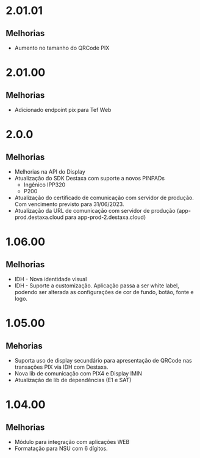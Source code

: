 # 2.01.01

## Melhorias
* Aumento no tamanho do QRCode PIX

# 2.01.00

## Melhorias
* Adicionado endpoint pix para Tef Web

# 2.0.0

## Melhorias
* Melhorias na API do Display
* Atualização do SDK Destaxa com suporte a novos PINPADs
    * Ingênico IPP320
    * P200
* Atualização do certificado de comunicação com servidor de produção. Com vencimento previsto para 31/06/2023.
* Atualização da URL de comunicação com servidor de produção (app-prod.destaxa.cloud para app-prod-2.destaxa.cloud)

# 1.06.00

## Melhorias
* IDH - Nova identidade visual
* IDH - Suporte a customização. Aplicação passa a ser white label, podendo ser alterada as configurações de cor de fundo, botão, fonte e logo.

# 1.05.00

## Mehorias
* Suporta uso de display secundário para apresentação de QRCode nas transações PIX via IDH com Destaxa.
* Nova lib de comunicação com PIX4 e Display IMIN
* Atualização de lib de dependências (E1 e SAT)

# 1.04.00

## Melhorias
* Módulo para integração com aplicações WEB
* Formatação para NSU com 6 dígitos.

